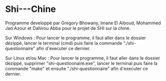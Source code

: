 # Shi---Chine

Programme developpé par Gregory Bhowany, Imane El Aiboud, Mohammed Jad Azour et Dahirou Abba pour le projet de SHI sur la chine.

Sur Windows :
Pour lancer le programme, il faut aller dans le dossier dézippé, lancer le terminal (cmd) puis faire la commande "./shi-questionnaire" afin d'executer ce dernier.

Sur Linux et/ou Mac :
Pour lancer le programme, il faut aller dans le dossier dézippé, supprimer "shi-questioonaire.exe", lancer le terminal puis faire la commande "make" et ensuite "./shi-questionnaire" afin d'executer ce dernier.
